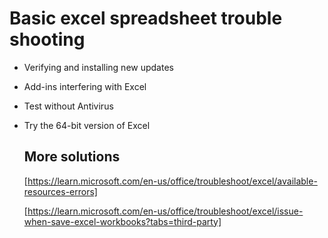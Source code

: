 # Basic excel spreadsheet trouble shooting
- Verifying and installing new updates
- Add-ins interfering with Excel
- Test without Antivirus
- Try the 64-bit version of Excel

  ## More solutions
  [https://learn.microsoft.com/en-us/office/troubleshoot/excel/available-resources-errors]
  
  [https://learn.microsoft.com/en-us/office/troubleshoot/excel/issue-when-save-excel-workbooks?tabs=third-party]
